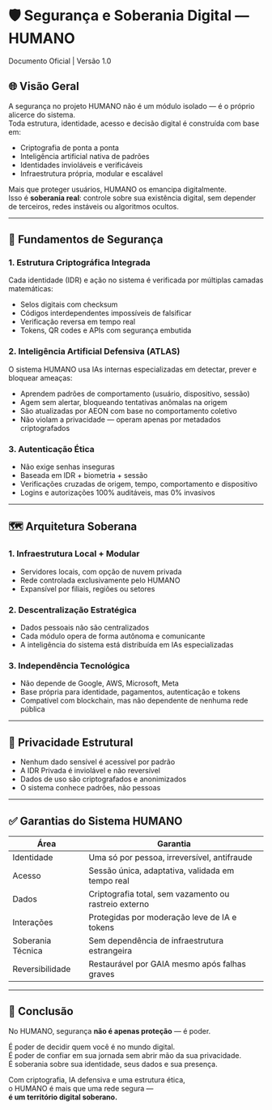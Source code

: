 # 🛡️ Segurança e Soberania Digital — HUMANO
Documento Oficial | Versão 1.0  

## 🌐 Visão Geral
A segurança no projeto HUMANO não é um módulo isolado — é o próprio alicerce do sistema.  
Toda estrutura, identidade, acesso e decisão digital é construída com base em:

- Criptografia de ponta a ponta
- Inteligência artificial nativa de padrões
- Identidades invioláveis e verificáveis
- Infraestrutura própria, modular e escalável

Mais que proteger usuários, HUMANO os emancipa digitalmente.  
Isso é **soberania real**: controle sobre sua existência digital, sem depender de terceiros, redes instáveis ou algoritmos ocultos.

---

## 🔐 Fundamentos de Segurança

### 1. Estrutura Criptográfica Integrada
Cada identidade (IDR) e ação no sistema é verificada por múltiplas camadas matemáticas:
- Selos digitais com checksum
- Códigos interdependentes impossíveis de falsificar
- Verificação reversa em tempo real
- Tokens, QR codes e APIs com segurança embutida

### 2. Inteligência Artificial Defensiva (ATLAS)
O sistema HUMANO usa IAs internas especializadas em detectar, prever e bloquear ameaças:
- Aprendem padrões de comportamento (usuário, dispositivo, sessão)
- Agem sem alertar, bloqueando tentativas anômalas na origem
- São atualizadas por AEON com base no comportamento coletivo
- Não violam a privacidade — operam apenas por metadados criptografados

### 3. Autenticação Ética
- Não exige senhas inseguras
- Baseada em IDR + biometria + sessão
- Verificações cruzadas de origem, tempo, comportamento e dispositivo
- Logins e autorizações 100% auditáveis, mas 0% invasivos

---

## 🗺️ Arquitetura Soberana

### 1. Infraestrutura Local + Modular
- Servidores locais, com opção de nuvem privada
- Rede controlada exclusivamente pelo HUMANO
- Expansível por filiais, regiões ou setores

### 2. Descentralização Estratégica
- Dados pessoais não são centralizados
- Cada módulo opera de forma autônoma e comunicante
- A inteligência do sistema está distribuída em IAs especializadas

### 3. Independência Tecnológica
- Não depende de Google, AWS, Microsoft, Meta
- Base própria para identidade, pagamentos, autenticação e tokens
- Compatível com blockchain, mas não dependente de nenhuma rede pública

---

## 🧬 Privacidade Estrutural

- Nenhum dado sensível é acessível por padrão
- A IDR Privada é inviolável e não reversível
- Dados de uso são criptografados e anonimizados
- O sistema conhece padrões, não pessoas

---

## ✅ Garantias do Sistema HUMANO

| Área                | Garantia                                             |
|---------------------|------------------------------------------------------|
| Identidade          | Uma só por pessoa, irreversível, antifraude         |
| Acesso              | Sessão única, adaptativa, validada em tempo real     |
| Dados               | Criptografia total, sem vazamento ou rastreio externo |
| Interações          | Protegidas por moderação leve de IA e tokens         |
| Soberania Técnica   | Sem dependência de infraestrutura estrangeira        |
| Reversibilidade     | Restaurável por GAIA mesmo após falhas graves        |

---

## 📌 Conclusão

No HUMANO, segurança **não é apenas proteção** — é poder.

É poder de decidir quem você é no mundo digital.  
É poder de confiar em sua jornada sem abrir mão da sua privacidade.  
É soberania sobre sua identidade, seus dados e sua presença.

Com criptografia, IA defensiva e uma estrutura ética,  
o HUMANO é mais que uma rede segura —  
**é um território digital soberano.**
